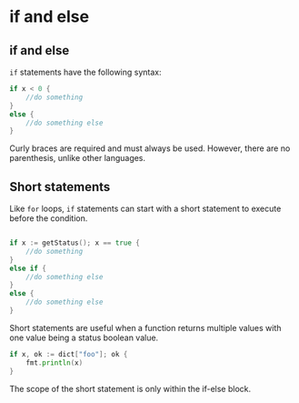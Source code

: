 # if and else

## if and else
`if` statements have the following syntax:

```go
if x < 0 {
    //do something
}
else {
    //do something else
}
```

Curly braces are required and must always be used. However, there are no parenthesis, unlike other languages.

## Short statements

Like `for` loops, `if` statements can start with a short statement to execute before the condition. 

```go

if x := getStatus(); x == true {
    //do something
}
else if {
    //do something else
}
else {
    //do something else 
}

```

Short statements are useful when a function returns multiple values with one value being a status boolean value.

```go
if x, ok := dict["foo"]; ok {
    fmt.println(x)
}
```

The scope of the short statement is only within the if-else block.


